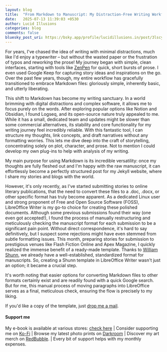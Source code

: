 ```yaml
---
layout: blog
title:  "From Markdown to Manuscript: My Distraction-Free Writing Workflow"
date:   2025-07-13 11:39:03 +0530
author: Lucid Illusions
categories: blog
comments: false
bluesky_post_uri: https://bsky.app/profile/lucidillusions.in/post/3lscy44g6nc2e
---
```


For years, I've chased the idea of writing with minimal distractions, much like I'd enjoy a typewriter – but without the wasted paper or the frustration of typos and reworking the prose! My journey began with simple, clean interfaces, starting with tools like [ZenPen](https://zenpen.io/) for quick, short bursts of prose. I even used Google Keep for capturing story ideas and inspirations on the go. Over the past few years, though, my entire workflow has gracefully transitioned to embrace Markdown files: gloriously simple, inherently basic, and utterly liberating.

This shift to Markdown has become my writing sanctuary. In a world brimming with digital distractions and complex software, it allows me to focus purely on the words. After exploring popular options like Notion and Obsidian, I found Logseq, and its open-source nature truly appealed to me. While it has a small, dedicated team and updates might be slower than some commercial alternatives, its stability and core functionality for my writing journey feel incredibly reliable. With this fantastic tool, I can structure my thoughts, link concepts, and draft narratives without any formatting worries. This lets me dive deep into the craft of storytelling, concentrating solely on plot, character, and prose. Not to mention I could develop my own plug-ins to help with analysis of my writing.

My main purpose for using Markdown is its incredible versatility: once my thoughts are fully fleshed out and I'm happy with the raw manuscript, it can effortlessly become a perfectly structured post for my Jekyll website, where I share my stories and blogs with the world.

However, it's only recently, as I've started submitting stories to online literary publications, that the need to convert these files to a .doc, .docx, or other specific format has truly become apparent. As a dedicated Linux user and strong proponent of Free and Open Source Software (FOSS), LibreOffice Writer is my go-to choice for creating these polished documents. Although some previous submissions found their way (one even got accepted!), I found the process of manually restructuring and meticulously checking the manuscript format for each submission to be a significant pain point. Without direct correspondence, it's hard to say definitively, but I suspect some rejections might have even stemmed from subtle formatting issues. This month, preparing stories for submission to prestigious venues like Flash Fiction Online and Apex Magazine, I quickly realized the immense benefit of a ready-made template. Thanks to [William Shunn](https://www.shunn.net/format/story/), we already have a well-established, standardized format for manuscripts. So, creating a Shunn template in LibreOffice Writer wasn't just an option; it became a crucial step.

It's worth noting that easier options for converting Markdown files to other formats certainly exist and are readily found with a quick Google search. But for me, this manual process of moving paragraphs into LibreOffice serves as a final, meticulous check, ensuring the flow is precisely to my liking.


If you'd like a copy of the template, just [drop me a mail](mailto:i@lucidillusions.in).


#### Support me
My e-book is available at various stores: [check here](https://books2read.com/u/mgB2Nq) | Consider supporting me on [Ko-Fi](https://ko-fi.com/lucidillusions) | Browse my latest photo prints on [Darkroom](https://lucidillusions.darkroom.com/) | Discover my art merch on [RedBubble](https://www.redbubble.com/people/lucidillusions/shop). | Every bit of support helps with my monthly expenses.
